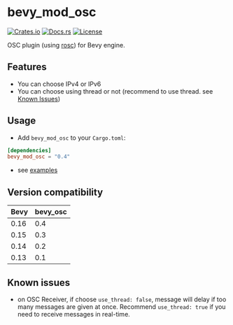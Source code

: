 # bevy_mod_osc

[![Crates.io](https://img.shields.io/crates/v/bevy_mod_osc.svg)](https://crates.io/crates/bevy_mod_osc)
[![Docs.rs](https://docs.rs/bevy_mod_osc/badge.svg)](https://docs.rs/bevy_mod_osc)
[![License](https://img.shields.io/crates/l/bevy_mod_osc.svg)](LICENSE)

OSC plugin (using [rosc](https://github.com/klingtnet/rosc)) for Bevy engine.

## Features

- You can choose IPv4 or IPv6
- You can choose using thread or not (recommend to use thread. see [Known Issues](#known-issues))

## Usage

- Add `bevy_mod_osc` to your `Cargo.toml`:

```toml:Cargo.toml
[dependencies]
bevy_mod_osc = "0.4"
```

- see [examples](examples)

## Version compatibility

| Bevy | bevy_osc |
|------|----------|
| 0.16 | 0.4      |
| 0.15 | 0.3      |
| 0.14 | 0.2      |
| 0.13 | 0.1      |

## Known issues

- on OSC Receiver, if choose `use_thread: false`, message will delay if too many messages are given at once. Recommend `use_thread: true` if you need to receive messages in real-time.
